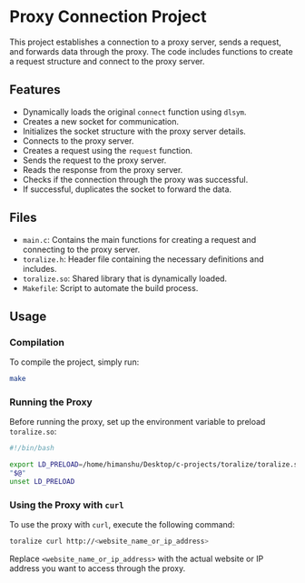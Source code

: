 # Proxy Connection Project

This project establishes a connection to a proxy server, sends a request, and forwards data through the proxy. The code includes functions to create a request structure and connect to the proxy server.

## Features

- Dynamically loads the original `connect` function using `dlsym`.
- Creates a new socket for communication.
- Initializes the socket structure with the proxy server details.
- Connects to the proxy server.
- Creates a request using the `request` function.
- Sends the request to the proxy server.
- Reads the response from the proxy server.
- Checks if the connection through the proxy was successful.
- If successful, duplicates the socket to forward the data.

## Files

- `main.c`: Contains the main functions for creating a request and connecting to the proxy server.
- `toralize.h`: Header file containing the necessary definitions and includes.
- `toralize.so`: Shared library that is dynamically loaded.
- `Makefile`: Script to automate the build process.

## Usage

### Compilation

To compile the project, simply run:

```sh
make
```

### Running the Proxy

Before running the proxy, set up the environment variable to preload `toralize.so`:

```sh
#!/bin/bash

export LD_PRELOAD=/home/himanshu/Desktop/c-projects/toralize/toralize.so
"$@"
unset LD_PRELOAD
```

### Using the Proxy with `curl`

To use the proxy with `curl`, execute the following command:

```sh
toralize curl http://<website_name_or_ip_address>
```

Replace `<website_name_or_ip_address>` with the actual website or IP address you want to access through the proxy.
